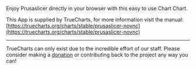 Enjoy Prusaslicer directly in your browser with this easy to use Chart Chart.

This App is supplied by TrueCharts, for more information visit the manual: [https://truecharts.org/charts/stable/prusaslicer-novnc](https://truecharts.org/charts/stable/prusaslicer-novnc)

---

TrueCharts can only exist due to the incredible effort of our staff.
Please consider making a [donation](https://truecharts.org/sponsor) or contributing back to the project any way you can!
